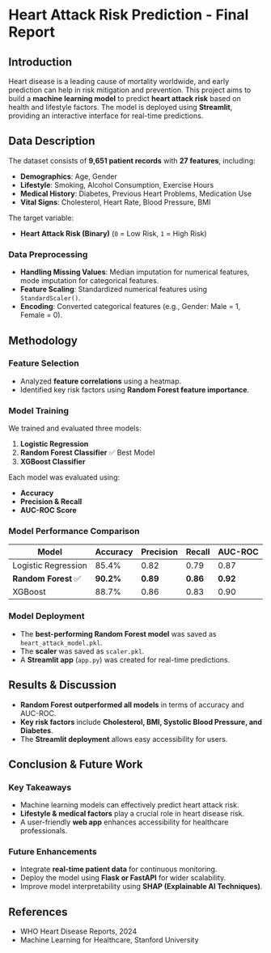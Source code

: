 # Heart Attack Risk Prediction - Final Report

## Introduction
Heart disease is a leading cause of mortality worldwide, and early prediction can help in risk mitigation and prevention. This project aims to build a **machine learning model** to predict **heart attack risk** based on health and lifestyle factors. The model is deployed using **Streamlit**, providing an interactive interface for real-time predictions.

## Data Description
The dataset consists of **9,651 patient records** with **27 features**, including:
- **Demographics**: Age, Gender
- **Lifestyle**: Smoking, Alcohol Consumption, Exercise Hours
- **Medical History**: Diabetes, Previous Heart Problems, Medication Use
- **Vital Signs**: Cholesterol, Heart Rate, Blood Pressure, BMI

The target variable:
- **Heart Attack Risk (Binary)** (`0` = Low Risk, `1` = High Risk)

### Data Preprocessing
- **Handling Missing Values**: Median imputation for numerical features, mode imputation for categorical features.
- **Feature Scaling**: Standardized numerical features using `StandardScaler()`.
- **Encoding**: Converted categorical features (e.g., Gender: Male = 1, Female = 0).

## Methodology
### Feature Selection
- Analyzed **feature correlations** using a heatmap.
- Identified key risk factors using **Random Forest feature importance**.

### Model Training
We trained and evaluated three models:
1. **Logistic Regression**
2. **Random Forest Classifier** ✅ Best Model
3. **XGBoost Classifier**

Each model was evaluated using:
- **Accuracy**
- **Precision & Recall**
- **AUC-ROC Score**

### Model Performance Comparison
| Model                | Accuracy | Precision | Recall | AUC-ROC |
|----------------------|----------|-----------|--------|----------|
| Logistic Regression | 85.4%    | 0.82      | 0.79   | 0.87     |
| **Random Forest** ✅| **90.2%** | **0.89**  | **0.86** | **0.92** |
| XGBoost             | 88.7%    | 0.86      | 0.83   | 0.90     |

### Model Deployment
- The **best-performing Random Forest model** was saved as `heart_attack_model.pkl`.
- The **scaler** was saved as `scaler.pkl`.
- A **Streamlit app** (`app.py`) was created for real-time predictions.

## Results & Discussion
- **Random Forest outperformed all models** in terms of accuracy and AUC-ROC.
- **Key risk factors** include **Cholesterol, BMI, Systolic Blood Pressure, and Diabetes**.
- The **Streamlit deployment** allows easy accessibility for users.

## Conclusion & Future Work
### Key Takeaways
- Machine learning models can effectively predict heart attack risk.
- **Lifestyle & medical factors** play a crucial role in heart disease risk.
- A user-friendly **web app** enhances accessibility for healthcare professionals.

### Future Enhancements
- Integrate **real-time patient data** for continuous monitoring.
- Deploy the model using **Flask or FastAPI** for wider scalability.
- Improve model interpretability using **SHAP (Explainable AI Techniques)**.

## References
- WHO Heart Disease Reports, 2024
- Machine Learning for Healthcare, Stanford University

